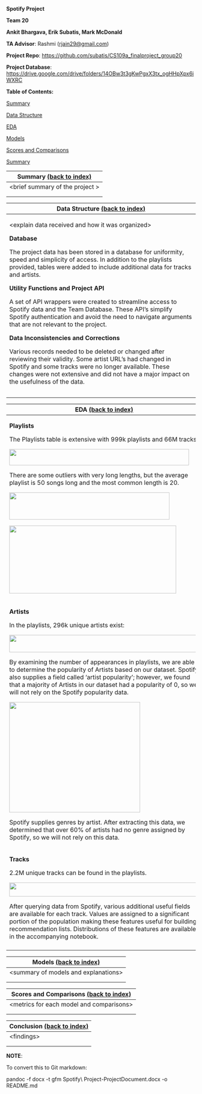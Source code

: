 **Spotify Project**

**Team 20**

**Ankit Bhargava, Erik Subatis, Mark McDonald**

**TA Advisor**: Rashmi (<rjain29@gmail.com>)

**Project Repo**:
<https://github.com/subatis/CS109a_finalproject_group20>

**Project Database**:
<https://drive.google.com/drive/folders/14OBw3t3gKwPgxX3tx_ogHHpXpx6iWXRC>

<span id="table_of_contents" class="anchor"></span>**Table of
Contents:**

[Summary](#summary)

[Data Structure](#data_structure)

[EDA](#eda)

[Models](#models)

[Scores and
Comparisons](#scores_comparisons)

[Summary](#summary)

| <span id="summary" class="anchor"></span>**Summary** [(back to index)](#table_of_contents) |
| ------------------------------------------------------------------------------------------ |
| \<brief summary of the project \>                                                          |
|                                                                                            |
|                                                                                            |

<table>
<thead>
<tr class="header">
<th><strong>Data Structure</strong> <a href="#table_of_contents">(back to index)</a></th>
</tr>
</thead>
<tbody>
<tr class="odd">
<td><p>&lt;explain data received and how it was organized&gt;</p>
<p><strong>Database</strong></p>
<p>The project data has been stored in a database for uniformity, speed and simplicity of access. In addition to the playlists provided, tables were added to include additional data for tracks and artists.</p>
<p><strong>Utility Functions and Project API</strong></p>
<p>A set of API wrappers were created to streamline access to Spotify data and the Team Database. These API’s simplify Spotify authentication and avoid the need to navigate arguments that are not relevant to the project.</p>
<p><strong>Data Inconsistencies and Corrections</strong></p>
<p>Various records needed to be deleted or changed after reviewing their validity. Some artist URL’s had changed in Spotify and some tracks were no longer available. These changes were not extensive and did not have a major impact on the usefulness of the data.</p></td>
</tr>
<tr class="even">
<td></td>
</tr>
<tr class="odd">
<td></td>
</tr>
</tbody>
</table>

<table>
<thead>
<tr class="header">
<th><span id="eda" class="anchor"></span><strong>EDA</strong> <a href="#table_of_contents">(back to index)</a></th>
</tr>
</thead>
<tbody>
<tr class="odd">
<td><p><strong>Playlists</strong></p>
<p>The Playlists table is extensive with 999k playlists and 66M tracks</p>
<p><img src="media/image1.png" style="width:4.9759in;height:0.44884in" /></p>
<p>There are some outliers with very long lengths, but the average playlist is 50 songs long and the most common length is 20.</p>
<p><img src="media/image2.png" style="width:4.43462in;height:0.75in" /></p>
<p><img src="media/image3.png" style="width:4.62037in;height:1.87727in" /></p></td>
</tr>
<tr class="even">
<td><p><strong>Artists</strong></p>
<p>In the playlists, 296k unique artists exist:</p>
<p><img src="media/image4.png" style="width:5.25463in;height:0.47398in" /></p>
<p>By examining the number of appearances in playlists, we are able to determine the popularity of Artists based on our dataset. Spotify also supplies a field called ‘artist popularity’; however, we found that a majority of Artists in our dataset had a popularity of 0, so we will not rely on the Spotify popularity data.</p>
<p><img src="media/image5.png" style="width:3.62392in;height:3.05556in" /></p>
<p>Spotify supplies genres by artist. After extracting this data, we determined that over 60% of artists had no genre assigned by Spotify, so we will not rely on this data.</p></td>
</tr>
<tr class="odd">
<td><p><strong>Tracks</strong></p>
<p>2.2M unique tracks can be found in the playlists.</p>
<p><img src="media/image6.png" style="width:5.22804in;height:0.37963in" /></p>
<p>After querying data from Spotify, various additional useful fields are available for each track. Values are assigned to a significant portion of the population making these features useful for building recommendation lists. Distributions of these features are available in the accompanying notebook.</p></td>
</tr>
<tr class="even">
<td></td>
</tr>
</tbody>
</table>

| <span id="models" class="anchor"></span>**Models** [(back to index)](#table_of_contents) |
| ---------------------------------------------------------------------------------------- |
| \<summary of models and explanations\>                                                   |
|                                                                                          |
|                                                                                          |

| <span id="scores_comparisons" class="anchor"></span>**Scores and Comparisons** [(back to index)](#table_of_contents) |
| -------------------------------------------------------------------------------------------------------------------- |
| \<metrics for each model and comparisons\>                                                                           |
|                                                                                                                      |
|                                                                                                                      |

| **Conclusion** [(back to index)](#table_of_contents) |
| ---------------------------------------------------- |
| \<findings\>                                         |
|                                                      |
|                                                      |

**NOTE**:

To convert this to Git markdown:

pandoc -f docx -t gfm Spotify\\ Project-ProjectDocument.docx -o
README.md
